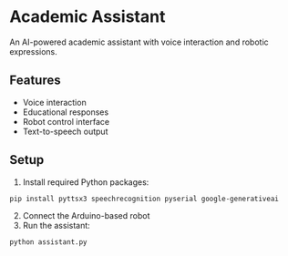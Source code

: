 # Academic Assistant

An AI-powered academic assistant with voice interaction and robotic expressions.

## Features
- Voice interaction
- Educational responses
- Robot control interface
- Text-to-speech output

## Setup
1. Install required Python packages:
```bash
pip install pyttsx3 speechrecognition pyserial google-generativeai
```

2. Connect the Arduino-based robot
3. Run the assistant:
```bash
python assistant.py
```
